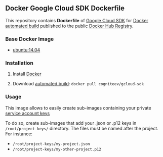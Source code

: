 ## Docker Google Cloud SDK Dockerfile

This repository contains **Dockerfile** of [Google Cloud SDK](https://cloud.google.com/sdk/) for [Docker](https://www.docker.com/) [automated build](https://registry.hub.docker.com/u/cogniteev/gcloud-sdk/) published to the public [Docker Hub Registry](https://registry.hub.docker.com/).

### Base Docker Image

* [ubuntu:14.04](https://registry.hub.docker.com/_/ubuntu/)

### Installation

1. Install [Docker](https://www.docker.com/)

2. Download [automated build](https://registry.hub.docker.com/u/cogniteev/gcloud-sdk/): `docker pull cogniteev/gcloud-sdk`

### Usage

This image allows to easily create sub-images containing your private [service account keys](https://cloud.google.com/compute/docs/authentication#using)

To do so, create sub-images that add your .json or .p12 keys in `/root/project-keys/` directory. The files must be named after the project. For instance:

* `/root/project-keys/my-project.json`
* `/root/project-keys/my-other-project.p12`
